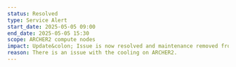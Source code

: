 ```yaml
---
status: Resolved
type: Service Alert
start_date: 2025-05-05 09:00 
end_date: 2025-05-05 15:30
scope: ARCHER2 compute nodes
impact: Update&colon; Issue is now resolved and maintenance removed from system. HPE bringining the four cabinets back which had been impacted. Some ARCHER2 compute nodes are not available while investigations take place. Users can connect to login nodes and can access data. No new jobs will start.   
reason: There is an issue with the cooling on ARCHER2.
---
```

